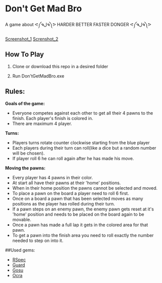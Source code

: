 Don't Get Mad Bro
==============

A game about ᕙ༼ຈلຈ༽ᕗ HARDER BETTER FASTER DONGER ᕙ༼ຈلຈ༽ᕗ

[Screenshot_1](http://gyazo.com/fb5a8dcd729bb2bf2416ac0c30c4b448.png) [Screnshot_2](http://gyazo.com/4034bcfa4820786f02eb812381d11554.png)

## How To Play
1. Clone or download this repo in a desired folder

2. Run Don'tGetMadBro.exe

## Rules:
**Goals of the game:**
* Everyone competes against each other to get all their 4 pawns to the finish. Each player's finish is colored in.
* There are maximum 4 player.

**Turns:**
* Players turns rotate counter clockwise starting from the blue player
* Each players during their turn can roll(like a dice but a random number will be chosen).
* If player roll 6 he can roll again after he has made his move.

**Moving the pawns:**

* Every player has 4 pawns in their color.
* At start all have their pawns at their 'home' positions.
* When in their home position the pawns cannot be selected and moved.
* To place a pawn on the board a player need to roll 6 first.
* Once on a board a pawn that has been selected moves as many positions as the player has rolled during their turn.
* If a pawn steps on an enemy pawn, the enemy pawn gets reset at it's 'home' position and needs to be placed on the board again to be movable.
* Once a pawn has made a full lap it gets in the colored area for that pawn.
* To get a pawn into the finish area you need to roll exactly the number needed to step on into it.


##Used gems:

* [RSpec](https://github.com/rspec/rspec)
* [Guard](https://github.com/guard/guard)
* [Gosu](http://www.libgosu.org/)
* [Ocra](https://github.com/larsch/ocra/)
